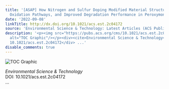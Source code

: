 ```yaml
---
title: '[ASAP] How Nitrogen and Sulfur Doping Modified Material Structure, Transformed
  Oxidation Pathways, and Improved Degradation Performance in Peroxymonosulfate Activation'
date: '2022-09-08'
linkTitle: http://dx.doi.org/10.1021/acs.est.2c04172
source: 'Environmental Science & Technology: Latest Articles (ACS Publications)'
description: '<p><img src="https://pubs.acs.org/cms/10.1021/acs.est.2c04172/asset/images/medium/es2c04172_0008.gif"
  alt="TOC Graphic"/></p><div><cite>Environmental Science & Technology</cite></div><div>DOI:
  10.1021/acs.est.2c04172</div> ...'
disable_comments: true
---
```

<p><img src="https://pubs.acs.org/cms/10.1021/acs.est.2c04172/asset/images/medium/es2c04172_0008.gif" alt="TOC Graphic"/></p><div><cite>Environmental Science & Technology</cite></div><div>DOI: 10.1021/acs.est.2c04172</div> ...